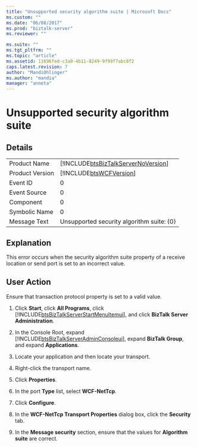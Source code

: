 ```yaml
---
title: "Unsupported security algorithm suite | Microsoft Docs"
ms.custom: ""
ms.date: "06/08/2017"
ms.prod: "biztalk-server"
ms.reviewer: ""

ms.suite: ""
ms.tgt_pltfrm: ""
ms.topic: "article"
ms.assetid: 11696fed-c3a8-4b11-8249-9f99f7abc8f2
caps.latest.revision: 7
author: "MandiOhlinger"
ms.author: "mandia"
manager: "anneta"
---
```

# Unsupported security algorithm suite
## Details  

|                 |                                                                                    |
|-----------------|------------------------------------------------------------------------------------|
|  Product Name   | [!INCLUDE[btsBizTalkServerNoVersion](../includes/btsbiztalkservernoversion-md.md)] |
| Product Version |             [!INCLUDE[btsWCFVersion](../includes/btswcfversion-md.md)]             |
|    Event ID     |                                         0                                          |
|  Event Source   |                                         0                                          |
|    Component    |                                         0                                          |
|  Symbolic Name  |                                         0                                          |
|  Message Text   |                     Unsupported security algorithm suite: {0}                      |

## Explanation  
 This error occurs when the security algorithm suite property of a receive location or send port is set to an incorrect value.  

## User Action  
 Ensure that transaction protocol property is set to a valid value.  

1. Click **Start**, click **All Programs**, click [!INCLUDE[btsBizTalkServerStartMenuItemui](../includes/btsbiztalkserverstartmenuitemui-md.md)], and click **BizTalk Server Administration**.  

2. In the Console Root, expand [!INCLUDE[btsBizTalkServerAdminConsoleui](../includes/btsbiztalkserveradminconsoleui-md.md)], expand **BizTalk Group**, and expand  **Applications**.  

3. Locate your application and then locate your transport.  

4. Right-click the transport name.  

5. Click **Properties**.  

6. In the port **Type** list, select **WCF-NetTcp**.  

7. Click **Configure**.  

8. In the **WCF-NetTcp Transport Properties** dialog box, click the **Security** tab.  

9. In the **Message security** section, ensure that the values for **Algorithm suite** are correct.
